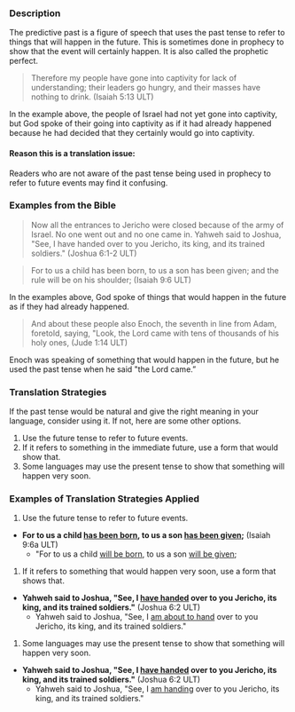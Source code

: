 

### Description

The predictive past is a figure of speech that uses the past tense to refer to things that will happen in the future. This is sometimes done in prophecy to show that the event will certainly happen. It is also called the prophetic perfect.

> Therefore my people have gone into captivity for lack of understanding;
> their leaders go hungry, and their masses have nothing to drink. (Isaiah 5:13 ULT)

In the example above, the people of Israel had not yet gone into captivity, but God spoke of their going into captivity as if it had already happened because he had decided that they certainly would go into captivity.

#### Reason this is a translation issue:

Readers who are not aware of the past tense being used in prophecy to refer to future events may find it confusing.

### Examples from the Bible

>Now all the entrances to Jericho were closed because of the army of Israel. No one went out and no one came in. Yahweh said to Joshua, "See, I have handed over to you Jericho, its king, and its trained soldiers." (Joshua 6:1-2 ULT)


>For to us a child has been born, to us a son has been given;
>and the rule will be on his shoulder; (Isaiah 9:6 ULT)


In the examples above, God spoke of things that would happen in the future as if they had already happened.

> And about these people also Enoch, the seventh in line from Adam, foretold, saying, "Look, the Lord came with tens of thousands of his holy ones, (Jude 1:14 ULT)


Enoch was speaking of something that would happen in the future, but he used the past tense when he said "the Lord came.”


### Translation Strategies

If the past tense would be natural and give the right meaning in your language, consider using it. If not, here are some other options.

1. Use the future tense to refer to future events.
1. If it refers to something in the immediate future, use a form that would show that.
1. Some languages may use the present tense to show that something will happen very soon.

### Examples of Translation Strategies Applied

1. Use the future tense to refer to future events.

* **For to us a child <u>has been born</u>, to us a son <u>has been given</u>;** (Isaiah 9:6a ULT)
  * "For to us a child <u>will be born</u>, to us a son <u>will be given</u>;

1. If it refers to something that would happen very soon, use a form that shows that.

* **Yahweh said to Joshua, "See, I <u>have handed</u> over to you Jericho, its king, and its trained soldiers."** (Joshua 6:2 ULT)
  * Yahweh said to Joshua, "See, I <u>am about to hand</u> over to you Jericho, its king, and its trained soldiers."

1. Some languages may use the present tense to show that something will happen very soon.

* **Yahweh said to Joshua, "See, I <u>have handed</u> over to you Jericho, its king, and its trained soldiers."** (Joshua 6:2 ULT)
  * Yahweh said to Joshua, "See, I <u>am handing</u> over to you Jericho, its king, and its trained soldiers."

